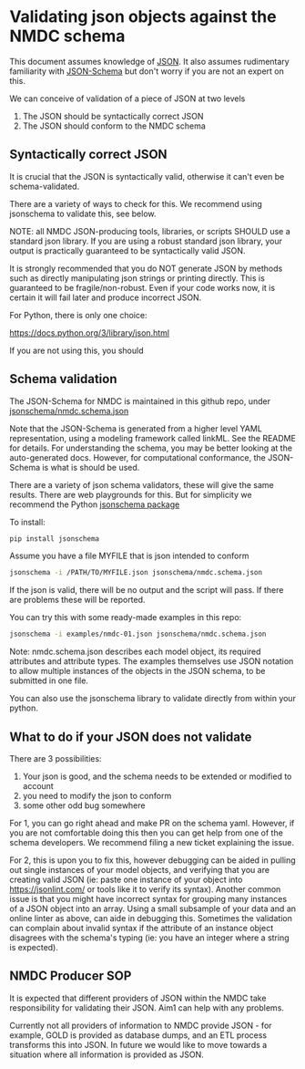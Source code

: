 # Validating json objects against the NMDC schema

This document assumes knowledge of
[JSON](https://www.json.org/json-en.html). It also assumes rudimentary
familiarity with [JSON-Schema](https://json-schema.org/) but don't
worry if you are not an expert on this.

We can conceive of validation of a piece of JSON at two levels

 1. The JSON should be syntactically correct JSON
 2. The JSON should conform to the NMDC schema

## Syntactically correct JSON

It is crucial that the JSON is syntactically valid, otherwise it can't even be schema-validated.

There are a variety of ways to check for this. We recommend using jsonschema to validate this, see below.

NOTE: all NMDC JSON-producing tools, libraries, or scripts SHOULD use a standard json library. If you are using a robust standard json library, your output is practically guaranteed to be syntactically valid JSON.

It is strongly recommended that you do NOT generate JSON by methods such as directly manipulating json strings or printing directly. This is guaranteed to be fragile/non-robust. Even if your code works now, it is certain it will fail later and produce incorrect JSON.

For Python, there is only one choice:

https://docs.python.org/3/library/json.html

If you are not using this, you should

## Schema validation

The JSON-Schema for NMDC is maintained in this github repo, under [jsonschema/nmdc.schema.json](jsonschema/nmdc.schema.json)

Note that the JSON-Schema is generated from a higher level YAML
representation, using a modeling framework called linkML. See the
README for details. For understanding the schema, you may be better
looking at the auto-generated docs. However, for computational
conformance, the JSON-Schema is what is should be used.

There are a variety of json schema validators, these will give the same results. There are web playgrounds for this. But for simplicity we recommend the Python [jsonschema package](https://pypi.org/project/jsonschema/)

To install:

```bash
pip install jsonschema
```

Assume you have a file MYFILE that is json intended to conform

```bash
jsonschema -i /PATH/TO/MYFILE.json jsonschema/nmdc.schema.json
```

If the json is valid, there will be no output and the script will pass. If there are problems these will be reported.

You can try this with some ready-made examples in this repo:

```bash
jsonschema -i examples/nmdc-01.json jsonschema/nmdc.schema.json
```

Note: nmdc.schema.json describes each model object, its required attributes and attribute types.  The examples themselves use JSON notation to allow multiple instances of the objects in the JSON schema, to be submitted in one file.

You can also use the jsonschema library to validate directly from within your python.

## What to do if your JSON does not validate

There are 3 possibilities:

 1. Your json is good, and the schema needs to be extended or modified to account
 2. you need to modify the json to conform
 3. some other odd bug somewhere

For 1, you can go right ahead and make PR on the schema yaml. However,
if you are not comfortable doing this then you can get help from one
of the schema developers. We recommend filing a new ticket explaining the issue.

For 2, this is upon you to fix this, however debugging can be aided in pulling out single instances of your model objects, and verifying that you are creating valid JSON (ie: paste one instance of your object into https://jsonlint.com/ or tools like it to verify its syntax).
Another common issue is that you might have incorrect syntax for grouping many instances of a JSON object into an array.  Using a small subsample of your data and an online linter as above, can aide in debugging this.
Sometimes the validation can complain about invalid syntax if the attribute of an instance object disagrees with the schema's typing (ie: you have an integer where a string is expected).

## NMDC Producer SOP

It is expected that different providers of JSON within the NMDC take
responsibility for validating their JSON. Aim1 can help with any
problems.

Currently not all providers of information to NMDC provide JSON - for
example, GOLD is provided as database dumps, and an ETL process
transforms this into JSON. In future we would like to move towards a
situation where all information is provided as JSON.
